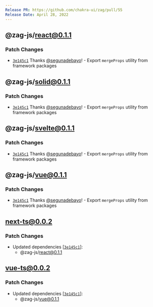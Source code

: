 ```yaml
---
Release PR: https://github.com/chakra-ui/zag/pull/55
Release Date: April 28, 2022
---
```



## @zag-js/react@0.1.1

### Patch Changes

-   [`3e145c1`](https://github.com/chakra-ui/zag/commit/3e145c185d598766aae420f724c7759390cb0404) Thanks
    [@segunadebayo](https://github.com/segunadebayo)! - Export `mergeProps` utility from framework packages

 ## @zag-js/solid@0.1.1

### Patch Changes

-   [`3e145c1`](https://github.com/chakra-ui/zag/commit/3e145c185d598766aae420f724c7759390cb0404) Thanks
    [@segunadebayo](https://github.com/segunadebayo)! - Export `mergeProps` utility from framework packages

 ## @zag-js/svelte@0.1.1

### Patch Changes

-   [`3e145c1`](https://github.com/chakra-ui/zag/commit/3e145c185d598766aae420f724c7759390cb0404) Thanks
    [@segunadebayo](https://github.com/segunadebayo)! - Export `mergeProps` utility from framework packages

 ## @zag-js/vue@0.1.1

### Patch Changes

-   [`3e145c1`](https://github.com/chakra-ui/zag/commit/3e145c185d598766aae420f724c7759390cb0404) Thanks
    [@segunadebayo](https://github.com/segunadebayo)! - Export `mergeProps` utility from framework packages

 ## next-ts@0.0.2

### Patch Changes

-   Updated dependencies \[[`3e145c1`](https://github.com/chakra-ui/zag/commit/3e145c185d598766aae420f724c7759390cb0404)]:
    -   @zag-js/react@0.1.1

 ## vue-ts@0.0.2

### Patch Changes

-   Updated dependencies \[[`3e145c1`](https://github.com/chakra-ui/zag/commit/3e145c185d598766aae420f724c7759390cb0404)]:
    -   @zag-js/vue@0.1.1
